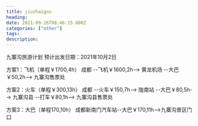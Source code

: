 ```yaml
---
title: jiuzhaigou
heading: 
date: 2021-09-26T08:46:25.600Z
categories: ["other"]
tags: 
description: 
---
```


九寨沟旅游计划
预计出发日期：2021年10月2日

方案1：飞机（单程￥1700,4h）
成都 --飞机￥1600,2h--> 黄龙机场 --大巴￥50,2h--> 九寨沟售票处

方案2：火车（单程￥300,13h）
成都 --火车￥150,7h--> 陇南站 --大巴￥80,5h--> 九寨沟县 --打车￥80,1h--> 九寨沟县售票处

方案3：大巴（单程170,10h）
成都新南门汽车站--大巴￥170,11h-->九寨沟景区门口

